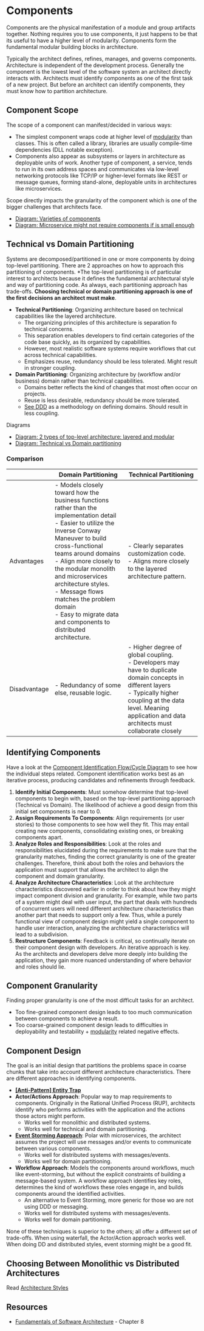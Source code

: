 # Components

Components are the physical manifestation of a module and group artifacts together. Nothing requires you to use components, it just happens to be that its useful to have a higher level of modularity. Components form the fundamental modular building blocks in architecture.

Typically the architect defines, refines, manages, and governs components. Architecture is independent of the development process. Generally tne component is the lowest level of the software system an architect directly interacts with. Architects must identify components as one of the first task of a new project. But before an architect can identify components, they must know how to partition architecture.

## Component Scope

The scope of a component can manifest/decided in various ways:

* The simplest component wraps code at higher level of [modularity](../topics/modules.md) than classes. This is often called a library, libraries are usually compile-time dependencies (DLL notable exception).
* Components also appear as subsystems or layers in architecture as deployable units of work. Another type of component, a service, tends to run in its own address spaces and communicates via low-level networking protocols like TCP/IP or higher-level formats like REST or message queues, forming stand-alone, deployable units in architectures like microservices.

Scope directly impacts the granularity of the component which is one of the bigger challenges that architects face. 

* [Diagram: Varieties of components](https://fundamentalsofsoftwarearchitecture.com/images/book/fosa_0801.png)
* [Diagram: Microservice might not require components if is small enough](https://fundamentalsofsoftwarearchitecture.com/images/book/fosa_0802.png)

## Technical vs Domain Partitioning

Systems are decomposed/partitioned in one or more components by doing top-level partitioning. There are 2 approaches on how to approach this partitioning of components. *The top-level partitioning is of particular interest to architects because it defines the fundamental architectural style and way of partitioning code. As always, each partitioning approach has trade-offs. **Choosing technical or domain partitioning approach is one of the first decisions an architect must make**.

* **Technical Partitioning**: Organizing architecture based on technical capabilities like the layered architecture. 
    * The organizing principles of this architecture is separation fo technical concerns.
    * This separation enables developers to find certain categories of the code base quickly, as its organized by capabilities.
    * However, most realistic software systems require workflows that cut across technical capabilities.
    * Emphasizes reuse, redundancy should be less tolerated. Might result in stronger coupling.
* **Domain Partitioning**: Organizing architecture by (workflow and/or business) domain rather than technical capabilities.
    * Domains better reflects the kind of changes that most often occur on projects.
    * Reuse is less desirable, redundancy should be more tolerated.
    * [See DDD](domain-driven-design.md) as a methodology on defining domains. Should result in less coupling.

Diagrams
* [Diagram: 2 types of top-level architecture: layered and modular](https://fundamentalsofsoftwarearchitecture.com/images/book/fosa_0803.png)
* [Diagram: Technical vs Domain partitioning](https://fundamentalsofsoftwarearchitecture.com/images/book/fosa_0804.png)

### Comparison

| | Domain Partitioning | Technical Partitioning |
| --- | --- | --- |
| Advantages | - Models closely toward how the business functions rather than the implementation detail<br>- Easier to utilize the Inverse Conway Maneuver to build cross-functional teams around domains<br>- Align more closely to the modular monolith and microservices architecture styles.<br>- Message flows matches the problem domain<br>- Easy to migrate data and components to distributed architecture. | - Clearly separates customization code.<br>- Aligns more closely to the layered architecture pattern. |
| Disadvantage | - Redundancy of some else, reusable logic. | - Higher degree of global coupling.<br>- Developers may have to duplicate domain concepts in different layers<br>- Typically higher coupling at the data level. Meaning application and data architects must collaborate closely |

## Identifying Components

Have a look at the [Component Identification Flow/Cycle Diagram](https://fundamentalsofsoftwarearchitecture.com/images/book/fosa_0808.png) to see how the individual steps related. Component identification works best as an iterative process, producing candidates and refinements through feedback.

1. **Identify Initial Components**: Must somehow determine that top-level components to begin with, based on the top-level partitioning approach (Technical vs Domain). The likelihood of achieve a good design from this initial set components is near to 0.
2. **Assign Requirements To Components**: Align requirements (or user stories) to those components to see how well they fit. This may entail creating new components, consolidating existing ones, or breaking components apart.
3. **Analyze Roles and Responsibilities**: Look at the roles and responsibilities elucidated during the requirements to make sure that the granularity matches, finding the correct granularity is one of the greater challenges. Therefore, think about both the roles and behaviors the application must support that allows the architect to align the component and domain granularity.
4. **Analyze Architecture Characteristics**: Look at the architecture characteristics discovered earlier in order to think about how they might impact component division and granularity. For example, while two parts of a system might deal with user input, the part that deals with hundreds of concurrent users will need different architecture characteristics than another part that needs to support only a few. Thus, while a purely functional view of component design might yield a single component to handle user interaction, analyzing the architecture characteristics will lead to a subdivision.
5. **Restructure Components**: Feedback is critical,  so continually iterate on their component design with developers. An iterative approach is key. As the architects and developers delve more deeply into building the application, they gain more nuanced understanding of where behavior and roles should lie.

## Component Granularity

Finding proper granularity is one of the most difficult tasks for an architect. 

* Too fine-grained component design leads to too much communication between components to achieve a result. 
* Too coarse-grained component design leads to difficulties in deployability and testability + [modularity](modules.md) related negative effects.

## Component Design

The goal is an initial design that partitions the problems space in coarse chunks that take into account different architecture characteristics. There are different approaches in identifying components.

* [**[Anti-Pattern] Entity Trap**](anti-patterns.md#anti-pattern-entity-trap)
* **Actor/Actions Approach**: Popular way to map requirements to components. Originally in the Rational Unified Process (RUP), architects identify who performs activities with the application and the actions those actors might perform. 
    * Works well for monolithic and distributed systems.
    * Works well for technical and domain partitioning.
* [**Event Storming Approach**](domain-driven-design.md): Polar with microservices, the architect assumes the project will use messages and/or events to communicate between various components.
    * Works well for distributed systems with messages/events.
    * Works well for domain partitioning.
* **Workflow Approach**: Models the components around workflows, much like event-storming, but without the explicit constraints of building a message-based system. A workflow approach identifies key roles, determines the kind of workflows these roles engage in, and builds components around the identified activities.
    * An alternative to Event Storming, more generic for those wo are not using DDD or messaging.
    * Works well for distributed systems with messages/events.
    * Works well for domain partitioning.
    

None of these techniques is superior to the others; all offer a different set of trade-offs.  When using waterfall, the Actor/Action approach works well. When doing DD and distributed styles, event storming might be a good fit.

## Choosing Between Monolithic vs Distributed Architectures

Read [Architecture Styles](../architecture-styles/readme.md#monolithic-vs-distributed-architectures)

## Resources

* [Fundamentals of Software Architecture](https://fundamentalsofsoftwarearchitecture.com/) - Chapter 8
